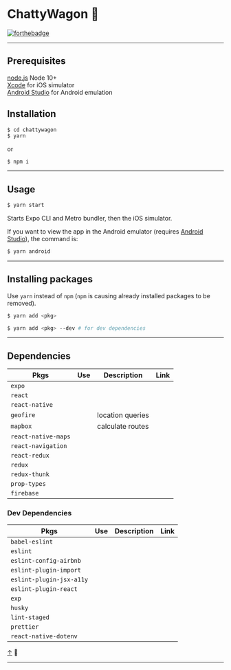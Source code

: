 # <a name="0"></a>ChattyWagon 🚕

[![forthebadge](https://forthebadge.com/images/badges/built-with-love.svg)](https://forthebadge.com)
***

## Prerequisites
[node.js](http://nodejs.org/) Node 10+  
[Xcode](https://developer.apple.com/xcode/downloads/) for iOS simulator  
[Android Studio](https://developer.android.com/studio/) for Android emulation

## Installation

```bash
$ cd chattywagon
$ yarn
```
or
```
$ npm i
```
***
## Usage

```bash
$ yarn start
```

Starts Expo CLI and Metro bundler, then the iOS simulator.

If you want to view the app in the Android emulator (requires [Android Studio](https://developer.android.com/studio/)), the command is:

```bash
$ yarn android
```

***

## Installing packages

Use `yarn` instead of `npm` (`npm` is causing already installed packages to be removed).

```bash
$ yarn add <pkg>

$ yarn add <pkg> --dev # for dev dependencies
```
***

## Dependencies

|Pkgs|Use|Description|Link|
|----|---|-----------|----|
|`expo`|||
|`react`|||
|`react-native`|||
|`geofire`||location queries|
|`mapbox`||calculate routes|
|`react-native-maps`|||
|`react-navigation`|||
|`react-redux`|||
|`redux`|||
|`redux-thunk`|||
|`prop-types`|||
|`firebase`|||

### Dev Dependencies

|Pkgs|Use|Description|Link|
|----|---|-----------|----|
|`babel-eslint`|||
|`eslint`|||
|`eslint-config-airbnb`|||
|`eslint-plugin-import`|||
|`eslint-plugin-jsx-a11y`|||
|`eslint-plugin-react`|||
|`exp`|||
|`husky`|||
|`lint-staged`|||
|`prettier`|||
|`react-native-dotenv`|||

[↑](#0) 👋
***
